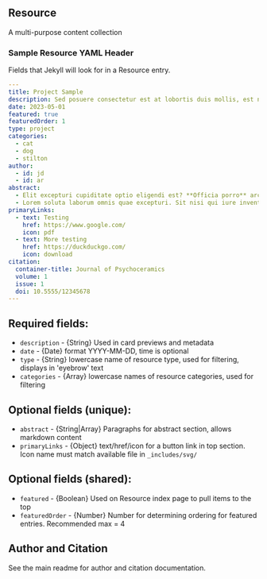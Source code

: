 ## Resource

A multi-purpose content collection

### Sample Resource YAML Header

Fields that Jekyll will look for in a Resource entry.

```yaml
---
title: Project Sample
description: Sed posuere consectetur est at lobortis duis mollis, est non commodo luctus, nisi erat porttitor ligula, eget lacinia odio sem nec elit.
date: 2023-05-01
featured: true
featuredOrder: 1
type: project
categories:
  - cat
  - dog
  - stilton
author:
  - id: jd
  - id: ar
abstract: 
  - Elit excepturi cupiditate optio eligendi est? **Officia porro** architecto amet temporibus ratione. Dolorum vel [repellat ipsum](#) ipsam commodi accusantium? Eveniet quis alias exercitationem maxime vel, est quas Quaerat laborum quia.
  - Lorem soluta laborum omnis quae excepturi. Sit nisi qui iure inventore ab. Soluta voluptatibus odit libero blanditiis optio. Cumque voluptatem molestias ex fugit praesentium. Rem temporibus ex quidem rerum in.
primaryLinks:
  - text: Testing
    href: https://www.google.com/
    icon: pdf
  - text: More testing
    href: https://duckduckgo.com/
    icon: download
citation: 
  container-title: Journal of Psychoceramics
  volume: 1
  issue: 1
  doi: 10.5555/12345678
---

```

## Required fields:

- `description` - {String} Used in card previews and metadata
- `date` - {Date} format YYYY-MM-DD, time is optional
- `type` - {String} lowercase name of resource type, used for filtering, displays in 'eyebrow' text
- `categories` - {Array} lowercase names of resource categories, used for filtering

## Optional fields (unique):

- `abstract` - {String|Array} Paragraphs for abstract section, allows markdown content
- `primaryLinks` - {Object} text/href/icon for a button link in top section. Icon name must match available file in `_includes/svg/`

## Optional fields (shared):

- `featured` - {Boolean} Used on Resource index page to pull items to the top
- `featuredOrder` - {Number} Number for determining ordering for featured entries. Recommended max = 4

## Author and Citation

See the main readme for author and citation documentation.
